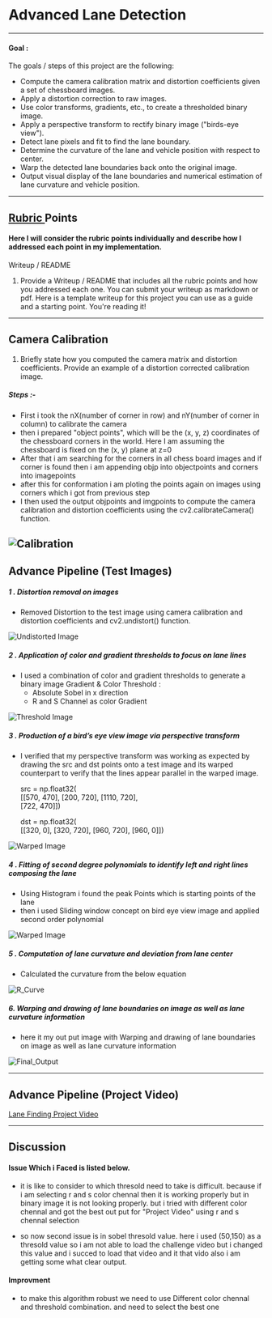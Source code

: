 # Advanced Lane Detection
---
#### Goal : 
The goals / steps of this project are the following:

* Compute the camera calibration matrix and distortion coefficients given a set of chessboard images.
* Apply a distortion correction to raw images.
* Use color transforms, gradients, etc., to create a thresholded binary image.
* Apply a perspective transform to rectify binary image ("birds-eye view").
* Detect lane pixels and fit to find the lane boundary.
* Determine the curvature of the lane and vehicle position with respect to center.
* Warp the detected lane boundaries back onto the original image.
* Output visual display of the lane boundaries and numerical estimation of lane curvature and vehicle position.
---
## [Rubric ](https://review.udacity.com/#!/rubrics/571/view) Points 

#### Here I will consider the rubric points individually and describe how I addressed each point in my implementation.  

Writeup / README
1. Provide a Writeup / README that includes all the rubric points and how you addressed each one. You can submit your writeup as markdown or pdf. Here is a template writeup for this project you can use as a guide and a starting point.
You're reading it!
---
## Camera Calibration
1. Briefly state how you computed the camera matrix and distortion coefficients. Provide an example of a distortion corrected calibration image.

##### Steps :-
- First i took the nX(number of corner in row) and nY(number of corner in column) to calibrate the camera
- then i  prepared "object points", which will be the (x, y, z) coordinates of the chessboard corners in the world. Here I am assuming the chessboard is fixed on the (x, y) plane at z=0
- After that i am searching for the corners in all chess board images and if corner is found then i am appending objp into objectpoints and corners into imagepoints
- after this for conformation i am ploting the points again on images using corners which i got from previous step
- I then used the output objpoints and imgpoints to compute the camera calibration and distortion coefficients using the cv2.calibrateCamera() function.

![Calibration](https://github.com/Chirag078/Udacity_SelfDrivingCar_Engineer/blob/master/Project2_Advanced_Lane_Detection/examples/calib_image.JPG?raw=true)
---

## Advance Pipeline (Test Images)
##### 1 . Distortion removal on images
- Removed Distortion to the test image using camera calibration and distortion coefficients and  cv2.undistort() function.

![Undistorted Image](https://github.com/Chirag078/Udacity_SelfDrivingCar_Engineer/blob/master/Project2_Advanced_Lane_Detection/Undistorted_Op_Images/test3.jpg?raw=true)

##### 2 . Application of color and gradient thresholds to focus on lane lines 
- I used a combination of color and gradient thresholds to generate a binary image
    Gradient & Color Threshold :
    - Absolute Sobel in x direction 
    - R and S Channel as color Gradient

![Threshold Image](https://github.com/Chirag078/Udacity_SelfDrivingCar_Engineer/blob/master/Project2_Advanced_Lane_Detection/Threshold_Op_Images/test3.jpg?raw=true)

##### 3 . Production of a bird’s eye view image via perspective transform
 - I verified that my perspective transform was working as expected by drawing the src and dst points onto a test image and its warped counterpart to verify that the lines appear parallel in the warped image.

    src = np.float32(                                                    
        [[570, 470],
         [200, 720],
         [1110, 720],           
         [722, 470]])
    
    dst = np.float32(                                           
        [[320, 0],
        [320, 720],
        [960, 720],
        [960, 0]])

![Warped Image](https://github.com/Chirag078/Udacity_SelfDrivingCar_Engineer/blob/master/Project2_Advanced_Lane_Detection/Warped_Op_Images/test3.jpg?raw=true)
		
##### 4 . Fitting of second degree polynomials to identify left and right lines composing the lane
- Using Histogram i found the peak Points which is starting points of the lane
- then i used Sliding window concept on bird eye view image and applied second order polynomial

![Warped Image](https://view5639f7e7.udacity-student-workspaces.com/files/CarND-Advanced-Lane-Lines/Window_Op_Images/test3.jpg)

##### 5 . Computation of lane curvature and deviation from lane center
 - Calculated the curvature from the below equation
 
![R_Curve](https://github.com/Chirag078/Udacity_SelfDrivingCar_Engineer/blob/master/Project2_Advanced_Lane_Detection/examples/Redius.JPG?raw=true) 

##### 6. Warping and drawing of lane boundaries on image as well as lane curvature information
 - here it my out put image with Warping and drawing of lane boundaries on image as well as lane curvature information
 
![Final_Output](https://github.com/Chirag078/Udacity_SelfDrivingCar_Engineer/blob/master/Project2_Advanced_Lane_Detection/Final_Op_Images/test3.jpg?raw=true) 

---

## Advance Pipeline (Project Video)

[Lane Finding Project Video](https://classroom.udacity.com/nanodegrees/nd013/parts/168c60f1-cc92-450a-a91b-e427c326e6a7/modules/5d1efbaa-27d0-4ad5-a67a-48729ccebd9c/lessons/7cb63828-36aa-4cea-9239-700b5ea41f0b/concepts/0a96d23f-6c22-4053-a7f6-83e12ce5a6ec)

---

## Discussion


#### Issue Which i Faced is listed below.
 -  it is like to consider to which thresold need to take is difficult. because if i am selecting r and s color chennal then it is working properly but in binary image it is not looking properly. but i tried with different color chennal and got the best out put for "Project Video" using r and s chennal selection 
 
 - so now second issue is in sobel thresold value. here i used (50,150) as a thresold value so i am not able to load the challenge video but i changed this value and i succed to load that video and it that vido also i am getting some what clear output.
 
#### Improvment
 - to make this algorithm robust we need to use Different color chennal and threshold combination. and need to select the best one